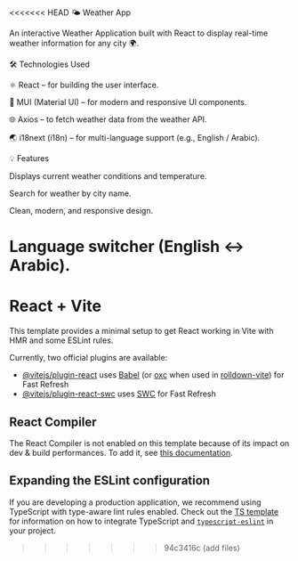 <<<<<<< HEAD
🌤️ Weather App

An interactive Weather Application built with React to display real-time weather information for any city 🌍.

🛠️ Technologies Used

⚛️ React – for building the user interface.

🎨 MUI (Material UI) – for modern and responsive UI components.

🌐 Axios – to fetch weather data from the weather API.

🌏 i18next (i18n) – for multi-language support (e.g., English / Arabic).

💡 Features

Displays current weather conditions and temperature.

Search for weather by city name.

Clean, modern, and responsive design.

Language switcher (English ↔ Arabic).
=======
# React + Vite

This template provides a minimal setup to get React working in Vite with HMR and some ESLint rules.

Currently, two official plugins are available:

- [@vitejs/plugin-react](https://github.com/vitejs/vite-plugin-react/blob/main/packages/plugin-react) uses [Babel](https://babeljs.io/) (or [oxc](https://oxc.rs) when used in [rolldown-vite](https://vite.dev/guide/rolldown)) for Fast Refresh
- [@vitejs/plugin-react-swc](https://github.com/vitejs/vite-plugin-react/blob/main/packages/plugin-react-swc) uses [SWC](https://swc.rs/) for Fast Refresh

## React Compiler

The React Compiler is not enabled on this template because of its impact on dev & build performances. To add it, see [this documentation](https://react.dev/learn/react-compiler/installation).

## Expanding the ESLint configuration

If you are developing a production application, we recommend using TypeScript with type-aware lint rules enabled. Check out the [TS template](https://github.com/vitejs/vite/tree/main/packages/create-vite/template-react-ts) for information on how to integrate TypeScript and [`typescript-eslint`](https://typescript-eslint.io) in your project.
>>>>>>> 94c3416c (add files)
